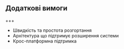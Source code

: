 ## Додаткові вимоги

+++

- Швидкість та простота розгортання 
- Архітектура що підтримує розширення системи
- Крос-платформна підтримка




